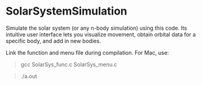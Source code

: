 # SolarSystemSimulation
Simulate the solar system (or any n-body simulation) using this code. Its intuitive user interface lets you visualize movement, obtain orbital data for a specific body, and add in new bodies.

Link the function and menu file during compilation. For Mac, use: 

> gcc SolarSys_func.c SolarSys_menu.c

> ./a.out

